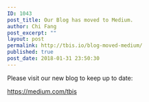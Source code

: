 ```yaml
---
ID: 1043
post_title: Our Blog has moved to Medium.
author: Chi Fang
post_excerpt: ""
layout: post
permalink: http://tbis.io/blog-moved-medium/
published: true
post_date: 2018-01-31 23:50:30
---
```

Please visit our new blog to keep up to date:

https://medium.com/tbis